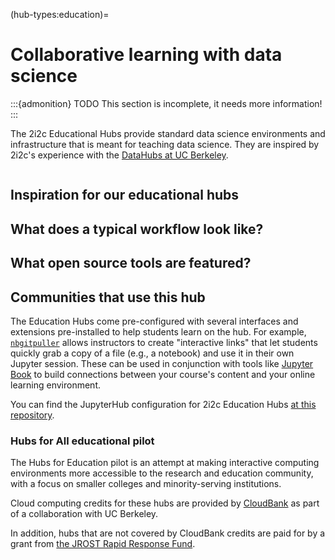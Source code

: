 (hub-types:education)=
# Collaborative learning with data science

:::{admonition} TODO
This section is incomplete, it needs more information!
:::

The 2i2c Educational Hubs provide standard data science environments and infrastructure that is meant for teaching data science. They are inspired by 2i2c's experience with the [DataHubs at UC Berkeley](https://docs.datahub.berkeley.edu/en/latest/).

```{image} https://drive.google.com/uc?export=download&id=1Mr51-s3D_KHPsAuTXbczaQ7mlPZUs9gm
```

## Inspiration for our educational hubs

## What does a typical workflow look like?

## What open source tools are featured?

## Communities that use this hub

The Education Hubs come pre-configured with several interfaces and extensions pre-installed to help students learn on the hub.
For example, [`nbgitpuller`](https://jupyterhub.github.io/nbgitpuller/index.html) allows instructors to create "interactive links" that let students quickly grab a copy of a file (e.g., a notebook) and use it in their own Jupyter session.
These can be used in conjunction with tools like [Jupyter Book](https://jupyterbook.org) to build connections between your course's content and your online learning environment.

You can find the JupyterHub configuration for 2i2c Education Hubs [at this repository](https://github.com/2i2c-org/pilot-hubs/tree/master/hub-templates/basehub).

### Hubs for All educational pilot

The Hubs for Education pilot is an attempt at making interactive computing environments more accessible to the research and education community, with a focus on smaller colleges and minority-serving institutions. 

Cloud computing credits for these hubs are provided by [CloudBank](https://www.cloudbank.org/) as part of a collaboration with UC Berkeley.

In addition, hubs that are not covered by CloudBank credits are paid for by a grant from [the JROST Rapid Response Fund](https://investinopen.org/blog/jrost-rapid-response-fund-awardees/).